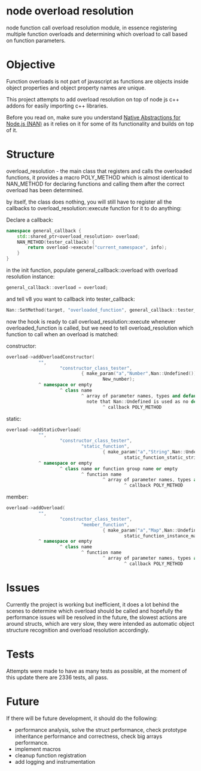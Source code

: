 # node overload resolution

node function call overload resolution module, in essence registering multiple function overloads and determining which overload to call based on function parameters.

# Objective

Function overloads is not part of javascript as functions are objects inside object properties and object property names are unique.

This project attempts to add overload resolution on top of node js c++ addons for easily importing c++ libraries.

Before you read on, make sure you understand [Native Abstractions for Node.js (NAN)](https://github.com/nodejs/nan)  as it relies on it for some of its functionality and builds on top of it.

# Structure 
overload_resolution - the main class that registers and calls the overloaded functions, it provides a macro POLY_METHOD which is almost identical to NAN_METHOD for declaring functions and calling them after the correct overload has been determined.

by itself, the class does nothing, you will still have to register all the callbacks to overload_resolution::execute function for it to do anything:

Declare a callback:
```c++
namespace general_callback {
	std::shared_ptr<overload_resolution> overload;
	NAN_METHOD(tester_callback) {
		return overload->execute("current_namespace", info);
	}
}
```

in the init function, populate general_callback::overload with overload resolution instance:
```c++
general_callback::overload = overload;
```
and tell v8 you want to callback into tester_callback:
```c++
Nan::SetMethod(target, "overloaded_function", general_callback::tester_callback);
```

now the hook is ready to call overload_resolution::execute whenever overloaded_function is called, but we need to tell overload_resolution which function to call when an overload is matched:

constructor:
```c++
overload->addOverloadConstructor(
			"", 
					"constructor_class_tester", 
							{ make_param("a","Number",Nan::Undefined()) }, 
									New_number);
			^ namespace or empty
					^ class name 
							^ array of parameter names, types and default values
							  note that Nan::Undefined is used as no default
									^ callback POLY_METHOD
```
static:
```c++
overload->addStaticOverload(
			"", 
					"constructor_class_tester", 
							"static_function", 
									{ make_param("a","String",Nan::Undefined()) }, 
											static_function_static_string);
			^ namespace or empty
					^ class name or function group name or empty
							^ function name
									^ array of parameter names, types and default values
											^ callback POLY_METHOD
```
member:
```c++
overload->addOverload(
			"", 
					"constructor_class_tester", 
							"member_function", 
									{ make_param("a","Map",Nan::Undefined()) }, 
											static_function_instance_map);
			^ namespace or empty
					^ class name
							^ function name
									^ array of parameter names, types and default values
											^ callback POLY_METHOD
```




# Issues
Currently the project is working but inefficient, it does a lot behind the scenes to determine which overload should be called and hopefully the performance issues will be resolved in the future, the slowest actions are around structs, which are very slow, they were intended as automatic object structure recognition and overload resolution accordingly.

# Tests
Attempts were made to have as many tests as possible, at the moment of this update there are 2336 tests, all pass.

# Future
If there will be future development, it should do the following:
- performance analysis, solve the struct performance, check prototype inheritance performance and correctness, check big arrays performance.
- implement macros
- cleanup function registration
- add logging and instrumentation

